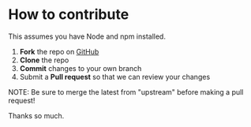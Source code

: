 How to contribute
=================

This assumes you have Node and npm installed.

1. **Fork** the repo on [GitHub](https://github.com/djadmin/medium-cli)
2. **Clone** the repo
3. **Commit** changes to your own branch
4. Submit a **Pull request** so that we can review your changes

NOTE: Be sure to merge the latest from "upstream" before making a pull request!

Thanks so much.
